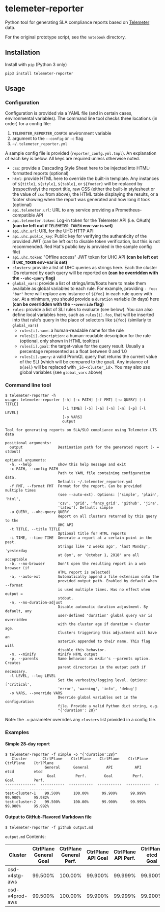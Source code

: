 # telemeter-reporter
Python tool for generating SLA compliance reports based on [Telemeter](https://github.com/openshift/telemeter/) data.

For the original prototype script, see the `notebook` directory.

## Installation
Install with `pip` (Python 3 only)
```
pip3 install telemeter-reporter
```

## Usage
### Configuration
Configuration is provided via a YAML file (and in certain cases, environmental variables). The command line 
tool checks three locations (in order) for a config file:
 1. `TELEMETER_REPORTER_CONFIG` environment variable
 2. argument to the `--config` or `-c` flag
 3. `~/.telemeter_reporter.yml`

A sample config file is provided (`reporter_confg.yml.tmpl`). An explanation of each key is below. All keys are required
unless otherwise noted.
- `css`: provide a Cascading Style Sheet here to be injected into HTML-formatted reports (optional)
- `html`: provide HTML here to override the built-in template. Any instances of `${title}`, `${style}`, `${table}`, or 
`${footer}` will be replaced by (respectively) the report title, raw CSS (either the built-in stylesheet or the value of
`css` from above), the HTML table displaying the results, or a footer showing when the report was generated and how long
it took (optional)
- `api.telemeter.url`: URL to any service providing a Prometheus-compatible API
- `api.telemeter.token`: Log-in token for the Telemeter API (i.e. OAuth) **(can be left out if `TELEMETER_TOKEN` env-var is set)**
- `api.uhc.url`: URL for the UHC HTTP API
- `api.uhc.public_key`: Public key for verifying the authenticity of the provided JWT (can be left out to disable token 
verification, but this is not recommended. Red Hat's public key is provided in the sample config file)
- `api.uhc.token`: "Offline access" JWT token for UHC API **(can be left out if `UHC_TOKEN` env-var is set)**
- `clusters`: provide a list of UHC queries as strings here. Each the cluster IDs returned by each query will be 
reported on **(can be overridden with the `--uhc-query` flag)**
- `global_vars`: provide a list of strings/ints/floats here to make them available as global variables to each rule. For
example, providing `- foo: "bar"` here will replace any instance of `${foo}` in each rule query with `bar`. At a minimum,
you should provide a `duration` variable (in days) here **(can be overridden with the `--override` flag)**
- `rules`: provide a list of SLI rules to evaluate (see below). You can also define local variables here, such as `rules[i].foo`,
that will be inserted into that rule's query in the place of selectors like `${foo}` (similarly to `global_vars`)
  - `rules[i].name`: a human-readable name for the rule
  - `rules[i].description`: a human-readable description for the rule (optional, only shown in HTML tooltips)
  - `rules[i].goal`: the target-value for the query result. Usually a percentage represented as a float between 0 and 1.0
  - `rules[i].query`: a valid PromQL query that returns the current value of the SLI (which will be compared to the goal).
Any instance of `${sel}` will be replaced with `_id=<cluster_id>`. You may also use global variables (see `global_vars`
above)

 
### Command line tool
```
$ telemeter-reporter -h
usage: telemeter-reporter [-h] [-c PATH] [-f FMT] [-u QUERY] [-t TITLE]
                          [-i TIME] [-b] [-a] [-n] [-m] [-p] [-l LEVEL]
                          [-o VARS]
                          output

Tool for generating reports on SLA/SLO compliance using Telemeter-LTS data

positional arguments:
  output                Destination path for the generated report (- = stdout)

optional arguments:
  -h, --help            show this help message and exit
  -c PATH, --config PATH
                        Path to YAML file containing configuration data.
                        Default: ~/.telemeter_reporter.yml
  -f FMT, --format FMT  Format for the report. Can be provided multiple times
                        (see --auto-ext). Options: ['simple', 'plain', 'html',
                        'csv', 'grid', 'fancy_grid', 'github', 'jira',
                        'latex']. Default: simple
  -u QUERY, --uhc-query QUERY
                        Report on all clusters returned by this query to the
                        UHC API
  -t TITLE, --title TITLE
                        Optional title for HTML reports
  -i TIME, --time TIME  Generate a report at a certain point in the past.
                        Strings like '2 weeks ago', 'last Monday', 'yesterday
                        at 8pm', or 'October 1, 2018' are all acceptable
  -b, --no-browser      Don't open the resulting report in a web browser (if
                        HTML report is selected)
  -a, --auto-ext        Automatically append a file extension onto the
                        provided output path. Enabled by default when --format
                        is used multiple times. Has no effect when output =
                        stdout.
  -n, --no-duration-adjust
                        Disable automatic duration adjustment. By default, any
                        user-defined 'duration' global query var is overridden
                        with the cluster age if duration > cluster age.
                        Clusters triggering this adjustment will have an
                        asterisk appended to their name. This flag will
                        disable this behavior.
  -m, --minify          Minify HTML output
  -p, --parents         Same behavior as mkdir's --parents option. Creates
                        parent directories in the output path if necessary.
  -l LEVEL, --log LEVEL
                        Set the verbosity/logging level. Options: ['critical',
                        'error', 'warning', 'info', 'debug']
  -o VARS, --override VARS
                        Override global variables set in the configuration
                        file. Provide a valid Python dict string, e.g.
                        "{'duration': 28}"
```
Note: the `-u` parameter overrides any `clusters` list provided in a config file.

### Examples
#### Simple 28-day report
```
$ telemeter-reporter -f simple -o "{'duration':28}"
   Cluster       CtrlPlane    CtrlPlane    CtrlPlane    CtrlPlane    CtrlPlane    CtrlPlane
                  General      General        API          API         etcd         etcd
                   Goal         Perf.        Goal         Perf.        Goal         Perf.
--------------  -----------  -----------  -----------  -----------  -----------  -----------
test-cluster-1    99.500%      100.00%      99.900%      99.999%      99.900%      95.982% 
test-cluster-2    99.500%      100.00%      99.900%      99.999%      99.900%      95.992% 
```
#### Output to GitHub-Flavored Markdown file
```
$ telemeter-reporter -f github output.md
```
`output.md` Contents:

| Cluster | CtrlPlane General Goal | CtrlPlane General Perf. | CtrlPlane API Goal | CtrlPlane API Perf. | CtrlPlane etcd Goal | CtrlPlane etcd Perf. | CtrlPlane Latency Goal | CtrlPlane Latency Perf. | Registry General Goal | Registry General Perf. | Compute General Goal | Compute General Perf. | Compute Resiliency Goal | Compute Resiliency Perf. | Support Monitoring Goal | Support Monitoring Perf. |
|----------------|--------------------------|---------------------------|----------------------|-----------------------|-----------------------|------------------------|--------------------------|---------------------------|-------------------------|--------------------------|------------------------|-------------------------|---------------------------|----------------------------|---------------------------|----------------------------|
| osd-v4stg-aws  |         99.500%          |          100.00%          |       99.900%        |        99.999%        |        99.900%        |        95.982%         |         99.500%          |          100.00%          |         99.000%         |         95.982%          |        99.500%         |         100.00%         |          99.000%          |          100.00%           |          99.990%          |          100.00%           |
| osd-v4prod-aws |         99.500%          |          100.00%          |       99.900%        |        99.999%        |        99.900%        |        95.992%         |         99.500%          |          100.00%          |         99.000%         |         95.942%          |        99.500%         |         98.800%         |          99.000%          |          98.353%           |          99.990%          |          100.00%           |
